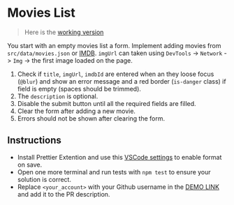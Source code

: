 # Movies List

> Here is the [working version](https://mate-academy.github.io/vue_movies-list-add-form/)

You start with an empty movies list a form. Implement adding movies from `src/data/movies.json` or [IMDB](https://www.imdb.com/title/tt1312171). `imgUrl` can taken using `DevTools` -> `Network` -> `Img` -> the first image loaded on the page.

1. Check if `title`, `imgUrl`, `imdbId` are entered when an they loose focus (`@blur`) and show an error message and a red border (`is-danger` class) if field is empty (spaces should be trimmed).
1. The `description` is optional.
1. Disable the submit button until all the required fields are filled.
1. Clear the form after adding a new movie.
1. Errors should not be shown after clearing the form.

## Instructions

- Install Prettier Extention and use this [VSCode settings](https://mate-academy.github.io/fe-program/tools/vscode/settings.json) to enable format on save.
- Open one more terminal and run tests with `npm test` to ensure your solution is correct.
- Replace `<your_account>` with your Github username in the [DEMO LINK](https://<your_account>.github.io/react_movies-list-js/) and add it to the PR description.

